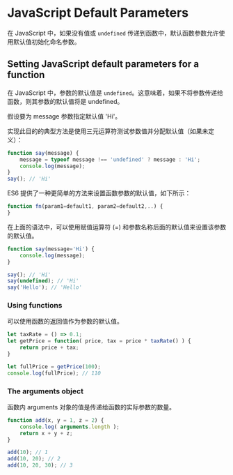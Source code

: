 # JavaScript Default Parameters

在 JavaScript 中，如果没有值或 `undefined` 传递到函数中，默认函数参数允许使用默认值初始化命名参数。

## Setting JavaScript default parameters for a function

在 JavaScript 中，参数的默认值是 `undefined`。这意味着，如果不将参数传递给函数，则其参数的默认值将是 undefined。

假设要为 message 参数指定默认值 'Hi'。

实现此目的的典型方法是使用三元运算符测试参数值并分配默认值（如果未定义）：

```js
function say(message) {
    message = typeof message !== 'undefined' ? message : 'Hi';
    console.log(message);
}
say(); // 'Hi'
```

ES6 提供了一种更简单的方法来设置函数参数的默认值，如下所示：

```js
function fn(param1=default1, param2=default2,..) {
}
```

在上面的语法中，可以使用赋值运算符 (=) 和参数名称后面的默认值来设置该参数的默认值。

```js
function say(message='Hi') {
    console.log(message);
}

say(); // 'Hi'
say(undefined); // 'Hi'
say('Hello'); // 'Hello'
```

### Using functions

可以使用函数的返回值作为参数的默认值。

```js
let taxRate = () => 0.1;
let getPrice = function( price, tax = price * taxRate() ) {
    return price + tax;
}

let fullPrice = getPrice(100);
console.log(fullPrice); // 110
```

### The arguments object

函数内 arguments 对象的值是传递给函数的实际参数的数量。

```js
function add(x, y = 1, z = 2) {
    console.log( arguments.length );
    return x + y + z;
}

add(10); // 1
add(10, 20); // 2
add(10, 20, 30); // 3
```
